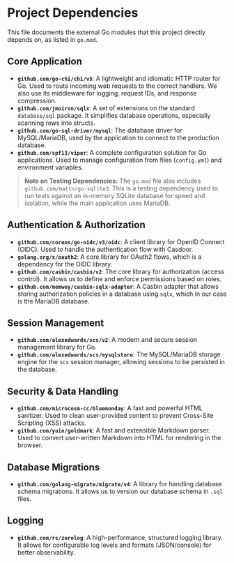 # Project Dependencies

This file documents the external Go modules that this project directly depends on, as listed in `go.mod`.

## Core Application

-   **`github.com/go-chi/chi/v5`**: A lightweight and idiomatic HTTP router for Go. Used to route incoming web requests to the correct handlers. We also use its middleware for logging, request IDs, and response compression.
-   **`github.com/jmoiron/sqlx`**: A set of extensions on the standard `database/sql` package. It simplifies database operations, especially scanning rows into structs.
-   **`github.com/go-sql-driver/mysql`**: The database driver for MySQL/MariaDB, used by the application to connect to the production database.
-   **`github.com/spf13/viper`**: A complete configuration solution for Go applications. Used to manage configuration from files (`config.yml`) and environment variables.

> **Note on Testing Dependencies:** The `go.mod` file also includes `github.com/mattn/go-sqlite3`. This is a testing dependency used to run tests against an in-memory SQLite database for speed and isolation, while the main application uses MariaDB.

## Authentication & Authorization

-   **`github.com/coreos/go-oidc/v3/oidc`**: A client library for OpenID Connect (OIDC). Used to handle the authentication flow with Casdoor.
-   **`golang.org/x/oauth2`**: A core library for OAuth2 flows, which is a dependency for the OIDC library.
-   **`github.com/casbin/casbin/v2`**: The core library for authorization (access control). It allows us to define and enforce permissions based on roles.
-   **`github.com/memwey/casbin-sqlx-adapter`**: A Casbin adapter that allows storing authorization policies in a database using `sqlx`, which in our case is the MariaDB database.

## Session Management

-   **`github.com/alexedwards/scs/v2`**: A modern and secure session management library for Go.
-   **`github.com/alexedwards/scs/mysqlstore`**: The MySQL/MariaDB storage engine for the `scs` session manager, allowing sessions to be persisted in the database.

## Security & Data Handling

-   **`github.com/microcosm-cc/bluemonday`**: A fast and powerful HTML sanitizer. Used to clean user-provided content to prevent Cross-Site Scripting (XSS) attacks.
-   **`github.com/yuin/goldmark`**: A fast and extensible Markdown parser. Used to convert user-written Markdown into HTML for rendering in the browser.

## Database Migrations

-   **`github.com/golang-migrate/migrate/v4`**: A library for handling database schema migrations. It allows us to version our database schema in `.sql` files.

## Logging

-   **`github.com/rs/zerolog`**: A high-performance, structured logging library. It allows for configurable log levels and formats (JSON/console) for better observability.
